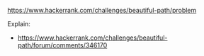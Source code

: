 https://www.hackerrank.com/challenges/beautiful-path/problem

Explain:
- https://www.hackerrank.com/challenges/beautiful-path/forum/comments/346170
